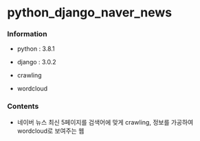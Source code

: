 # python_django_naver_news

### Information

* python : 3.8.1

* django : 3.0.2

* crawling

* wordcloud

### Contents

* 네이버 뉴스 최신 5페이지를 검색어에 맞게 crawling, 정보를 가공하여 wordcloud로 보여주는 웹
